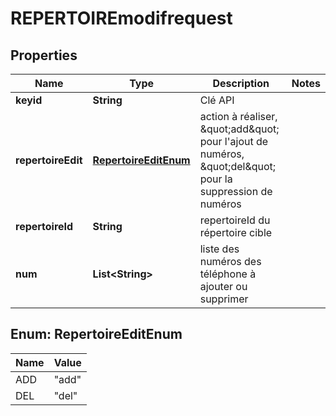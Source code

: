 
# REPERTOIREmodifrequest

## Properties
Name | Type | Description | Notes
------------ | ------------- | ------------- | -------------
**keyid** | **String** | Clé API | 
**repertoireEdit** | [**RepertoireEditEnum**](#RepertoireEditEnum) | action à réaliser, \&quot;add\&quot; pour l&#39;ajout de numéros, \&quot;del\&quot; pour la suppression de numéros | 
**repertoireId** | **String** | repertoireId du répertoire cible | 
**num** | **List&lt;String&gt;** | liste des numéros des téléphone à ajouter ou supprimer | 


<a name="RepertoireEditEnum"></a>
## Enum: RepertoireEditEnum
Name | Value
---- | -----
ADD | &quot;add&quot;
DEL | &quot;del&quot;



